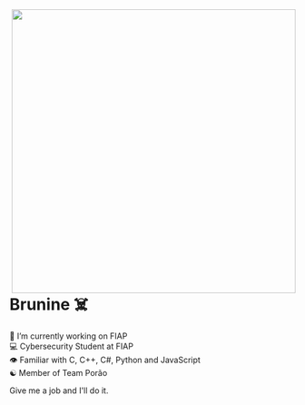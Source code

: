 <img align="right" height="500em" src=https://i.postimg.cc/2yk3xczt/gitbanner2.png>
<h1>Brunine ☠️</h1>

💼 I’m currently working on FIAP <br>
💻 Cybersecurity Student at FIAP <br>
👁️ Familiar with C, C++, C#, Python and JavaScript <br>
☯️ Member of Team Porão <br>

Give me a job and I'll do it.
